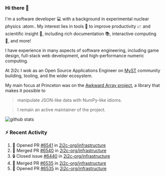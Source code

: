 ### Hi there 👋 

I'm a software developer 💻 with a background in experimental nuclear physics :atom:. My interest lies in tools :wrench: to improve productivity :chart_with_upwards_trend: and scientific insight :telescope:, including rich documentation 📚, interactive computing 🧮, and more! 

I have experience in many aspects of software engineering, including game design, full-stack web development, and high-performance numeric computing. 

At 2i2c I wok as an Open Source Applications Engineer on [MyST](https://github.com/jupyter-book/mystmd) community building, tooling, and the wider ecosystem. 

My main focus at Princeton was on the [Awkward Array project](awkward-array.org/), a library that makes it possible to 
> manipulate JSON-like data with NumPy-like idioms.

> I remain an active maintainer of the project. 

![github stats](https://github-readme-stats.vercel.app/api?username=agoose77&show_icons=true&hide_rank=true&hide_title=true&bg_color=30,e76445,904e95&text_color=efe3ec&icon_color=efe3ec)
<!--
**agoose77/agoose77** is a ✨ _special_ ✨ repository because its `README.md` (this file) appears on your GitHub profile.

Here are some ideas to get you started:

- 🔭 I’m currently working on ...
- 🌱 I’m currently learning ...
- 👯 I’m looking to collaborate on ...
- 🤔 I’m looking for help with ...
- 💬 Ask me about ...
- 📫 How to reach me: ...
- 😄 Pronouns: ...
- ⚡ Fun fact: ...
-->

### :zap: Recent Activity

<!--START_SECTION:activity-->
1. 💪 Opened PR [#6541](https://github.com/2i2c-org/infrastructure/pull/6541) in [2i2c-org/infrastructure](https://github.com/2i2c-org/infrastructure)
2. 🎉 Merged PR [#6540](https://github.com/2i2c-org/infrastructure/pull/6540) in [2i2c-org/infrastructure](https://github.com/2i2c-org/infrastructure)
3. 🔒 Closed issue [#6440](https://github.com/2i2c-org/infrastructure/issues/6440) in [2i2c-org/infrastructure](https://github.com/2i2c-org/infrastructure)
4. 🎉 Merged PR [#6535](https://github.com/2i2c-org/infrastructure/pull/6535) in [2i2c-org/infrastructure](https://github.com/2i2c-org/infrastructure)
5. 💪 Opened PR [#6535](https://github.com/2i2c-org/infrastructure/pull/6535) in [2i2c-org/infrastructure](https://github.com/2i2c-org/infrastructure)
<!--END_SECTION:activity-->
